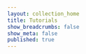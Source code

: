 ```yaml
---
layout: collection_home
title: Tutorials
show_breadcrumbs: false
show_meta: false
published: true
---
```


